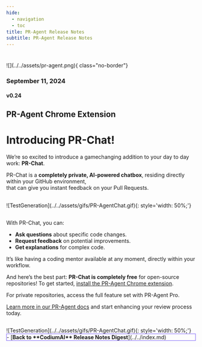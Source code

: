 ```yaml
---
hide:
  - navigation
  - toc
title: PR-Agent Release Notes
subtitle: PR-Agent Release Notes
---
```

#
<div markdown class="centered">
![](../../assets/pr-agent.png){ class="no-border"}

### September 11, 2024
#### v0.24

<div class="content" markdown>
<div class="bg-black" markdown>

## PR-Agent Chrome Extension
# Introducing **PR-Chat!**

<div class="left-padding" markdown>

We’re so excited to introduce a gamechanging addition to your day to day work: **PR-Chat**.

PR-Chat is a **completely private, AI-powered chatbox**, residing directly within your GitHub environment,<br>that can give you instant feedback on your Pull Requests.

##
<div markdown class="centered">
![TestGeneration](../../assets/gifs/PR-AgentChat.gif){: style='width: 50%;'}
</div>

##
With PR-Chat, you can:

* **Ask questions** about specific code changes.
* **Request feedback** on potential improvements.
* **Get explanations** for complex code.

It’s like having a coding mentor available at any moment, directly within your workflow.

And here’s the best part: **PR-Chat is completely free** for open-source repositories! To get started, [install the PR-Agent Chrome extension](http://codium.ai/pr-ext).

For private repositories, access the full feature set with PR-Agent Pro.

[Learn more in our PR-Agent docs](https://pr-agent-docs.codium.ai/chrome-extension/#pr-chat) and start enhancing your review process today.

##
<div markdown class="centered">
![TestGeneration](../../assets/gifs/PR-AgentChat.gif){: style='width: 50%;'}
</div>

<div class="centered" markdown>

<div class="grid cards" style="border: 1px solid #765bfa;" markdown>
- [<b class="green">Back to **CodiumAI** Release Notes Digest</b>](../../index.md)
</div>

</div>

</div>
</div>
</div>
</div>